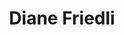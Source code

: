 ---
title: Diane Friedli
link: https://dianefriedli.ch/category/predication/
rss: https://dianefriedli.ch/feed/
podcast: https://anchor.fm/diane-friedli
description: Diane Friedli est pasteure dans la paroisse de La BARC (Neuchâtel). Les prédications sont disponibles en texte et en podcast.
tags: Neuchâtel, audio
---